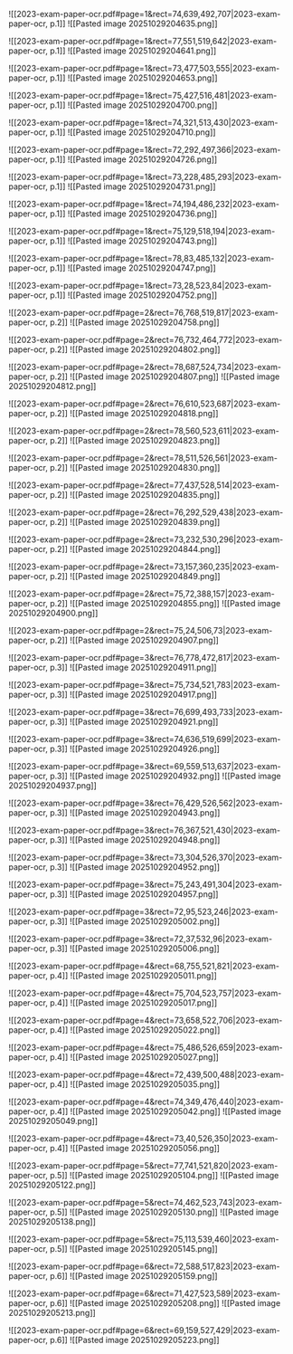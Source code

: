 ![[2023-exam-paper-ocr.pdf#page=1&rect=74,639,492,707|2023-exam-paper-ocr, p.1]]
![[Pasted image 20251029204635.png]]



![[2023-exam-paper-ocr.pdf#page=1&rect=77,551,519,642|2023-exam-paper-ocr, p.1]]
![[Pasted image 20251029204641.png]]


![[2023-exam-paper-ocr.pdf#page=1&rect=73,477,503,555|2023-exam-paper-ocr, p.1]]
![[Pasted image 20251029204653.png]]


![[2023-exam-paper-ocr.pdf#page=1&rect=75,427,516,481|2023-exam-paper-ocr, p.1]]
![[Pasted image 20251029204700.png]]


![[2023-exam-paper-ocr.pdf#page=1&rect=74,321,513,430|2023-exam-paper-ocr, p.1]]
![[Pasted image 20251029204710.png]]


![[2023-exam-paper-ocr.pdf#page=1&rect=72,292,497,366|2023-exam-paper-ocr, p.1]]
![[Pasted image 20251029204726.png]]


![[2023-exam-paper-ocr.pdf#page=1&rect=73,228,485,293|2023-exam-paper-ocr, p.1]]
![[Pasted image 20251029204731.png]]


![[2023-exam-paper-ocr.pdf#page=1&rect=74,194,486,232|2023-exam-paper-ocr, p.1]]
![[Pasted image 20251029204736.png]]


![[2023-exam-paper-ocr.pdf#page=1&rect=75,129,518,194|2023-exam-paper-ocr, p.1]]
![[Pasted image 20251029204743.png]]


![[2023-exam-paper-ocr.pdf#page=1&rect=78,83,485,132|2023-exam-paper-ocr, p.1]]
![[Pasted image 20251029204747.png]]


![[2023-exam-paper-ocr.pdf#page=1&rect=73,28,523,84|2023-exam-paper-ocr, p.1]]
![[Pasted image 20251029204752.png]]


![[2023-exam-paper-ocr.pdf#page=2&rect=76,768,519,817|2023-exam-paper-ocr, p.2]]
![[Pasted image 20251029204758.png]]


![[2023-exam-paper-ocr.pdf#page=2&rect=76,732,464,772|2023-exam-paper-ocr, p.2]]
![[Pasted image 20251029204802.png]]


![[2023-exam-paper-ocr.pdf#page=2&rect=78,687,524,734|2023-exam-paper-ocr, p.2]]
![[Pasted image 20251029204807.png]]
![[Pasted image 20251029204812.png]]

![[2023-exam-paper-ocr.pdf#page=2&rect=76,610,523,687|2023-exam-paper-ocr, p.2]]
![[Pasted image 20251029204818.png]]


![[2023-exam-paper-ocr.pdf#page=2&rect=78,560,523,611|2023-exam-paper-ocr, p.2]]
![[Pasted image 20251029204823.png]]


![[2023-exam-paper-ocr.pdf#page=2&rect=78,511,526,561|2023-exam-paper-ocr, p.2]]
![[Pasted image 20251029204830.png]]


![[2023-exam-paper-ocr.pdf#page=2&rect=77,437,528,514|2023-exam-paper-ocr, p.2]]
![[Pasted image 20251029204835.png]]


![[2023-exam-paper-ocr.pdf#page=2&rect=76,292,529,438|2023-exam-paper-ocr, p.2]]
![[Pasted image 20251029204839.png]]


![[2023-exam-paper-ocr.pdf#page=2&rect=73,232,530,296|2023-exam-paper-ocr, p.2]]
![[Pasted image 20251029204844.png]]


![[2023-exam-paper-ocr.pdf#page=2&rect=73,157,360,235|2023-exam-paper-ocr, p.2]]
![[Pasted image 20251029204849.png]]


![[2023-exam-paper-ocr.pdf#page=2&rect=75,72,388,157|2023-exam-paper-ocr, p.2]]
![[Pasted image 20251029204855.png]]
![[Pasted image 20251029204900.png]]

![[2023-exam-paper-ocr.pdf#page=2&rect=75,24,506,73|2023-exam-paper-ocr, p.2]]
![[Pasted image 20251029204907.png]]


![[2023-exam-paper-ocr.pdf#page=3&rect=76,778,472,817|2023-exam-paper-ocr, p.3]]
![[Pasted image 20251029204911.png]]


![[2023-exam-paper-ocr.pdf#page=3&rect=75,734,521,783|2023-exam-paper-ocr, p.3]]
![[Pasted image 20251029204917.png]]


![[2023-exam-paper-ocr.pdf#page=3&rect=76,699,493,733|2023-exam-paper-ocr, p.3]]
![[Pasted image 20251029204921.png]]


![[2023-exam-paper-ocr.pdf#page=3&rect=74,636,519,699|2023-exam-paper-ocr, p.3]]
![[Pasted image 20251029204926.png]]


![[2023-exam-paper-ocr.pdf#page=3&rect=69,559,513,637|2023-exam-paper-ocr, p.3]]
![[Pasted image 20251029204932.png]]
![[Pasted image 20251029204937.png]]

![[2023-exam-paper-ocr.pdf#page=3&rect=76,429,526,562|2023-exam-paper-ocr, p.3]]
![[Pasted image 20251029204943.png]]


![[2023-exam-paper-ocr.pdf#page=3&rect=76,367,521,430|2023-exam-paper-ocr, p.3]]
![[Pasted image 20251029204948.png]]


![[2023-exam-paper-ocr.pdf#page=3&rect=73,304,526,370|2023-exam-paper-ocr, p.3]]
![[Pasted image 20251029204952.png]]


![[2023-exam-paper-ocr.pdf#page=3&rect=75,243,491,304|2023-exam-paper-ocr, p.3]]
![[Pasted image 20251029204957.png]]


![[2023-exam-paper-ocr.pdf#page=3&rect=72,95,523,246|2023-exam-paper-ocr, p.3]]
![[Pasted image 20251029205002.png]]


![[2023-exam-paper-ocr.pdf#page=3&rect=72,37,532,96|2023-exam-paper-ocr, p.3]]
![[Pasted image 20251029205006.png]]


![[2023-exam-paper-ocr.pdf#page=4&rect=68,755,521,821|2023-exam-paper-ocr, p.4]]
![[Pasted image 20251029205011.png]]


![[2023-exam-paper-ocr.pdf#page=4&rect=75,704,523,757|2023-exam-paper-ocr, p.4]]
![[Pasted image 20251029205017.png]]


![[2023-exam-paper-ocr.pdf#page=4&rect=73,658,522,706|2023-exam-paper-ocr, p.4]]
![[Pasted image 20251029205022.png]]


![[2023-exam-paper-ocr.pdf#page=4&rect=75,486,526,659|2023-exam-paper-ocr, p.4]]
![[Pasted image 20251029205027.png]]


![[2023-exam-paper-ocr.pdf#page=4&rect=72,439,500,488|2023-exam-paper-ocr, p.4]]
![[Pasted image 20251029205035.png]]


![[2023-exam-paper-ocr.pdf#page=4&rect=74,349,476,440|2023-exam-paper-ocr, p.4]]
![[Pasted image 20251029205042.png]]
![[Pasted image 20251029205049.png]]

![[2023-exam-paper-ocr.pdf#page=4&rect=73,40,526,350|2023-exam-paper-ocr, p.4]]
![[Pasted image 20251029205056.png]]


![[2023-exam-paper-ocr.pdf#page=5&rect=77,741,521,820|2023-exam-paper-ocr, p.5]]
![[Pasted image 20251029205104.png]]
![[Pasted image 20251029205122.png]]

![[2023-exam-paper-ocr.pdf#page=5&rect=74,462,523,743|2023-exam-paper-ocr, p.5]]
![[Pasted image 20251029205130.png]]
![[Pasted image 20251029205138.png]]

![[2023-exam-paper-ocr.pdf#page=5&rect=75,113,539,460|2023-exam-paper-ocr, p.5]]
![[Pasted image 20251029205145.png]]


![[2023-exam-paper-ocr.pdf#page=6&rect=72,588,517,823|2023-exam-paper-ocr, p.6]]
![[Pasted image 20251029205159.png]]


![[2023-exam-paper-ocr.pdf#page=6&rect=71,427,523,589|2023-exam-paper-ocr, p.6]]
![[Pasted image 20251029205208.png]]
![[Pasted image 20251029205213.png]]

![[2023-exam-paper-ocr.pdf#page=6&rect=69,159,527,429|2023-exam-paper-ocr, p.6]]
![[Pasted image 20251029205223.png]]


